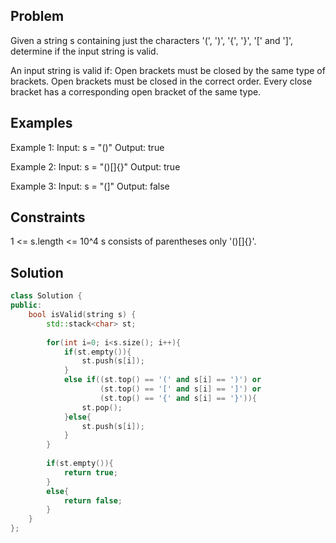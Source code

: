 ## Problem
Given a string s containing just the characters '(', ')', '{', '}', '[' and ']', determine if the input string is valid.

An input string is valid if:
Open brackets must be closed by the same type of brackets.
Open brackets must be closed in the correct order.
Every close bracket has a corresponding open bracket of the same type.
 
## Examples
Example 1:
Input: s = "()"
Output: true

Example 2:
Input: s = "()[]{}"
Output: true

Example 3:
Input: s = "(]"
Output: false
 
## Constraints
1 <= s.length <= 10^4
s consists of parentheses only '()[]{}'.

## Solution
```c++
class Solution {
public:
    bool isValid(string s) {
        std::stack<char> st;
        
        for(int i=0; i<s.size(); i++){
            if(st.empty()){
                st.push(s[i]);
            }
            else if((st.top() == '(' and s[i] == ')') or  
                    (st.top() == '[' and s[i] == ']') or 
                    (st.top() == '{' and s[i] == '}')){
                st.pop();
            }else{
                st.push(s[i]);
            }
        }
        
        if(st.empty()){
            return true;
        }
        else{
            return false;
        }
    }
};
```